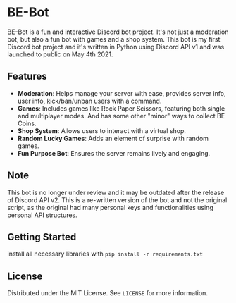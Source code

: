 # BE-Bot

BE-Bot is a fun and interactive Discord bot project. It's not just a moderation bot, but also a fun bot with games and a shop system. This bot is my first Discord bot project and it's written in Python using Discord API v1 and was launched to public on May 4th 2021.

## Features

- **Moderation**: Helps manage your server with ease, provides server info, user info, kick/ban/unban users with a command.
- **Games**: Includes games like Rock Paper Scissors, featuring both single and multiplayer modes. And has some other "minor" ways to collect BE Coins.
- **Shop System**: Allows users to interact with a virtual shop.
- **Random Lucky Games**: Adds an element of surprise with random games.
- **Fun Purpose Bot**: Ensures the server remains lively and engaging.

## Note

This bot is no longer under review and it may be outdated after the release of Discord API v2. This is a re-written version of the bot and not the original script, as the original had many personal keys and functionalities using personal API structures.

## Getting Started

install all necessary libraries with ```pip install -r requirements.txt```

## License

Distributed under the MIT License. See `LICENSE` for more information.

